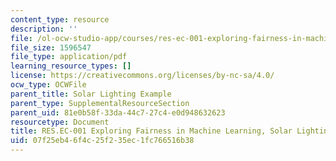 ```yaml
---
content_type: resource
description: ''
file: /ol-ocw-studio-app/courses/res-ec-001-exploring-fairness-in-machine-learning-for-international-development-spring-2020/07f25eb46f4c25f235ec1fc766516b38_MITRES_EC001S19_video4.pdf
file_size: 1596547
file_type: application/pdf
learning_resource_types: []
license: https://creativecommons.org/licenses/by-nc-sa/4.0/
ocw_type: OCWFile
parent_title: Solar Lighting Example
parent_type: SupplementalResourceSection
parent_uid: 81e0b58f-33da-44c7-27c4-e0d948632623
resourcetype: Document
title: RES.EC-001 Exploring Fairness in Machine Learning, Solar Lighting Example
uid: 07f25eb4-6f4c-25f2-35ec-1fc766516b38
---
```

